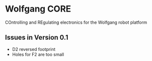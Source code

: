 # Wolfgang CORE
COntrolling and REgulating electronics for the Wolfgang robot platform

## Issues in Version 0.1
 - D2 reversed footprint
 - Holes for F2 are too small 
